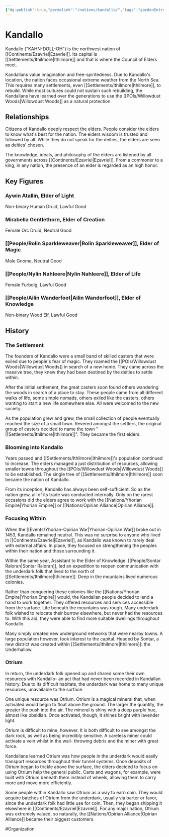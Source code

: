 ```yaml
---
{"dg-publish":true,"permalink":"/nations/kandallo/","tags":"gardenEntry","dgHomeLink":true,"dgPassFrontmatter":false}
---
```



# Kandallo
Kandallo ("KAHN-DOLL-OH") is the northwest nation of [[Continents/Ezavriel|Ezavriel]]. Its capital is [[Settlements/Ithilmore|Ithilmore]] and that is where the Council of Elders meet.

Kandallans value imagination and free-spiritedness. Due to Kandallo's location, the nation faces occasional extreme weather from the North Sea. This requires many settlements, even [[Settlements/Ithilmore|Ithilmore]], to rebuild. While most cultures could not sustain such rebuilding, the Kandallans have learned over the generations to use the [[POIs/Willowdust Woods|Willowdust Woods]] as a natural protection. 

## Relationships
Citizens of Kandallo deeply respect the elders. People consider the elders to know what's best for the nation. The eiders wisdom is trusted and followed by all. While they do not speak for the deities, the elders are seen as deities' chosen.

The knowledge, ideals, and philosophy of the elders are listened by all governments across [[Continents/Ezavriel|Ezavriel]]. From a commoner to a king, in any nation, the presence of an elder is regarded as an high honor.  

## Key Figures
### Aywin Atallin, Elder of Light
Non-binary Human Druid, Lawful Good

### Mirabella Gentlethorn, Elder of Creation
Female Orc Druid, Neutral Good

### [[People/Rolin Sparkleweaver|Rolin Sparkleweaver]], Elder of Magic
Male Gnome, Neutral Good

### [[People/Nylin Nahleere|Nylin Nahleere]], Elder of Life
Female Furbolg, Lawful Good

### [[People/Ailin Wanderfoot|Ailin Wanderfoot]], Elder of Knowledge
Non-binary Wood Elf, Lawful Good

## History
### The Settlement 
The founders of Kandallo were a small band of skilled casters that were exiled due to people's fear of magic. They roamed the [[POIs/Willowdust Woods|Willowdust Woods]] in search of a new home. They came across the massive tree, they knew they had been destined by the deities to settle within. 

After the initial settlement, the great casters soon found others wandering the woods in search of a place to stay. These people came from all different walks of life, some simple nomads, others exiled like the casters, others wanting to start a new life somewhere else. All were welcomed to the new society. 

As the population grew and grew, the small collection of people eventually reached the size of a small town. Revered amongst the settlers, the original group of casters decided to name the town "[[Settlements/Ithilmore|Ithilmore]]". They became the first elders. 

### Blooming into Kandallo
Years passed and [[Settlements/Ithilmore|Ithilmore]]'s population continued to increase. The elders managed a just distribution of resources, allowing smaller towns throughout the [[POIs/Willowdust Woods|Willowdust Woods]] to be established. The single tree of [[Settlements/Ithilmore|Ithilmore]] soon became the nation of Kandallo. 

From its inception, Kandallo has always been self-sufficient. So as the nation grew, all of its trade was conducted internally. Only on the rarest occasions did the elders agree to work with the [[Nations/Yhorian Empire|Yhorian Empire]] or [[Nations/Opirian Alliance|Opirian Alliance]]. 

### Focusing Within 
When the [[Events/Yhorian-Opirian War|Yhorian-Opirian War]] broke out in 1453, Kandallo remained neutral. This was no surprise to anyone who lived in [[Continents/Ezavriel|Ezavriel]], as Kandallo was known to rarely deal with external affairs. In place, they focused on strengthening the peoples within their nation and those surrounding it. 

Within the same year, Assistant to the Elder of Knowledge: [[People/Sontar Raloran|Sontar Raloran]], led an expedition to reopen communication with the underdark folk that lived to the north of [[Settlements/Ithilmore|Ithilmore]]. Deep in the mountains lived numerous colonies. 

Rather than conquering these colonies like the [[Nations/Yhorian Empire|Yhorian Empire]] would, the Kandallan people decided to lend a hand to work together. They offered resources and services accessible from the surface. Life beneath the mountains was rough. Many underdark folk wished to relocate their burrow elsewhere, but never had the resources to. With this aid, they were able to find more suitable dwellings throughout Kandallo. 

Many simply created new underground networks that were nearby towns. A large population however, took interest to the capital. Headed by Sontar, a new district was created within [[Settlements/Ithilmore|Ithilmore]]: the Underhallow. 

### Otrium
In return, the underdark folk opened up and shared some their own resources with Kandallo- an act that had never been recorded in Kandallan history. Due to its difficult habitats, the underdark was home to many unique resources, unavailable to the surface. 

One unique resource was Otrium. Otrium is a magical mineral that, when activated would begin to float above the ground. The larger the quantity, the greater the push into the air. The mineral is shiny with a deep purple hue, almost like obsidian. Once activated, though, it shines bright with lavender light. 

Otrium is difficult to mine, however. It is both difficult to see amongst the dark rock, as well as being incredibly sensitive. A careless miner could  activate a vein whilst in the wall- throwing debris and the miner with great force.   

Kandallans learned Otrium was how people in the underdark would easily transport resources throughout their tunnel systems. Once deposits of Otrium began to trickle above the surface, the elders decided to focus on using Otrium help the general public. Carts and wagons, for example, were built with Otrium beneath them instead of wheels, allowing them to carry more and move more efficiently. 

Some people within Kandallo saw Otrium as a way to earn coin. They would acquire batches of Otrium from the underdark, usually via barter or favor, since the underdark folk had little use for coin. Then, they began shipping it elsewhere in [[Continents/Ezavriel|Ezavriel]]. For any major nation, Otrium was extremely valued, so naturally, the [[Nations/Opirian Alliance|Opirian Alliance]] became their biggest customers. 

#Organization